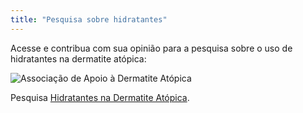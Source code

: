```yaml
---
title: "Pesquisa sobre hidratantes"
---
```


Acesse e contribua com sua opinião para a pesquisa sobre o uso de hidratantes na dermatite atópica:

<div class="page-content hero light">
    <div class="wrapper" data-grid="center">
        <p><img src="https://secure.surveymonkey.com/_resources/22175/20872175/6b073e49-b419-4065-b472-2e574302d30e.jpg" alt="Associação de Apoio à Dermatite Atópica"></p>
        <p>Pesquisa <a href="http://www.surveymonkey.com/s/hidratantes2011" target="_blank">Hidratantes na Dermatite Atópica</a>.</p>
    </div>
</div>